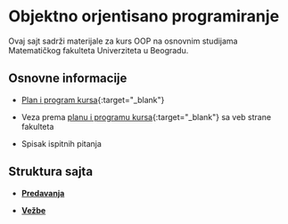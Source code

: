 # Objektno orjentisano programiranje

Ovaj sajt sadrži materijale za kurs OOP na osnovnim studijama Matematičkog fakulteta Univerziteta u Beogradu.

## Osnovne informacije

* [Plan i program kursa](/info/P102_-_Objektno_orijentisano_programiranje.pdf){:target="_blank"} 

* Veza prema [planu i programu kursa](http://www.math.rs/files/P102_-_Objektno_orijentisano_programiranje.pdf){:target="_blank"} sa veb strane fakulteta

* Spisak ispitnih pitanja

## Struktura sajta

* **[Predavanja](/predavanja/README.md)**

* **[Vežbe](/vezbe/README.md)**

